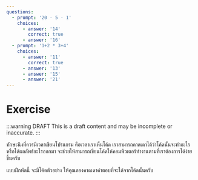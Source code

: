 ```yaml
---
questions:
  - prompt: '20 - 5 - 1'
    choices:
      - answer: '14'
        correct: true
      - answer: '16'
  - prompt: '1+2 * 3+4'
    choices:
      - answer: '11'
        correct: true
      - answer: '13'
      - answer: '15'
      - answer: '21'
---
```


# Exercise

:::warning DRAFT
This is a draft content and may be incomplete or inaccurate.
:::

ทักษะนึงที่ควรมีเวลาเขียนโปรแกรม
คือเวลาเราเห็นโค้ด เราสามารถคาดเดาได้ว่าโค้ดนั้นจะทำอะไร หรือได้ผลลัพธ์อะไรออกมา
จะช่วยให้สามารถเขียนโค้ดให้คอมพิวเตอร์ทำงานตามที่เราต้องการได้ง่ายขึ้นครับ

แบบฝึกหัดนี้
จะมีโค้ดตัวอย่าง
ให้คุณลองคาดเดาคำตอบที่จะได้จากโค้ดนั้นครับ
